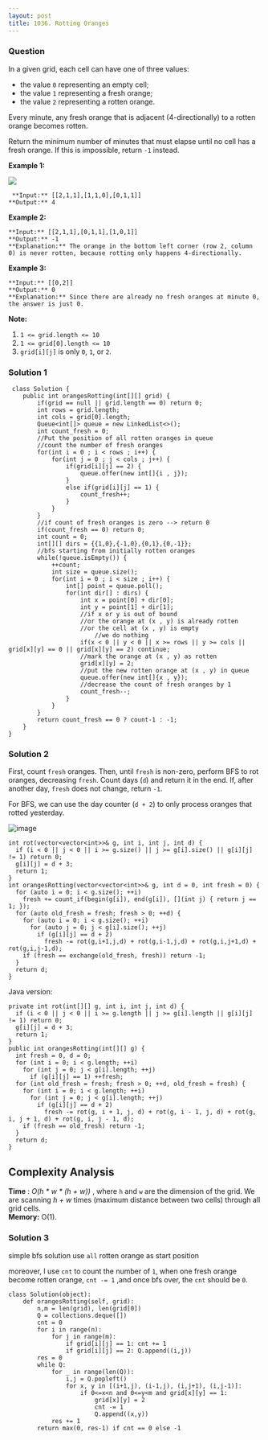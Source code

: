 ```yaml
---
layout: post
title: 1036. Rotting Oranges
---
```

### Question
In a given grid, each cell can have one of three values:

  * the value `0` representing an empty cell;
  * the value `1` representing a fresh orange;
  * the value `2` representing a rotten orange.

Every minute, any fresh orange that is adjacent (4-directionally) to a rotten
orange becomes rotten.

Return the minimum number of minutes that must elapse until no cell has a
fresh orange.  If this is impossible, return `-1` instead.



 **Example 1:**

 **![](https://assets.leetcode.com/uploads/2019/02/16/oranges.png)**

    
    
     **Input:** [[2,1,1],[1,1,0],[0,1,1]]
    **Output:** 4
    

**Example 2:**

    
    
    **Input:** [[2,1,1],[0,1,1],[1,0,1]]
    **Output:** -1
    **Explanation:** The orange in the bottom left corner (row 2, column 0) is never rotten, because rotting only happens 4-directionally.
    

**Example 3:**

    
    
    **Input:** [[0,2]]
    **Output:** 0
    **Explanation:** Since there are already no fresh oranges at minute 0, the answer is just 0.
    



 **Note:**

  1. `1 <= grid.length <= 10`
  2. `1 <= grid[0].length <= 10`
  3. `grid[i][j]` is only `0`, `1`, or `2`.

### Solution 1
    
    
     class Solution {
        public int orangesRotting(int[][] grid) {
            if(grid == null || grid.length == 0) return 0;
            int rows = grid.length;
            int cols = grid[0].length;
            Queue<int[]> queue = new LinkedList<>();
            int count_fresh = 0;
            //Put the position of all rotten oranges in queue
            //count the number of fresh oranges
            for(int i = 0 ; i < rows ; i++) {
                for(int j = 0 ; j < cols ; j++) {
                    if(grid[i][j] == 2) {
                        queue.offer(new int[]{i , j});
                    }
                    else if(grid[i][j] == 1) {
                        count_fresh++;
                    }
                }
            }
            //if count of fresh oranges is zero --> return 0 
            if(count_fresh == 0) return 0;
            int count = 0;
            int[][] dirs = {{1,0},{-1,0},{0,1},{0,-1}};
            //bfs starting from initially rotten oranges
            while(!queue.isEmpty()) {
                ++count;
                int size = queue.size();
                for(int i = 0 ; i < size ; i++) {
                    int[] point = queue.poll();
                    for(int dir[] : dirs) {
                        int x = point[0] + dir[0];
                        int y = point[1] + dir[1];
                        //if x or y is out of bound
                        //or the orange at (x , y) is already rotten
                        //or the cell at (x , y) is empty
                            //we do nothing
                        if(x < 0 || y < 0 || x >= rows || y >= cols || grid[x][y] == 0 || grid[x][y] == 2) continue;
                        //mark the orange at (x , y) as rotten
                        grid[x][y] = 2;
                        //put the new rotten orange at (x , y) in queue
                        queue.offer(new int[]{x , y});
                        //decrease the count of fresh oranges by 1
                        count_fresh--;
                    }
                }
            }
            return count_fresh == 0 ? count-1 : -1;
        }
    }
    


### Solution 2
First, count `fresh` oranges. Then, until `fresh` is non-zero, perform BFS to
rot oranges, decreasing `fresh`. Count days (`d`) and return it in the end.
If, after another day, `fresh` does not change, return `-1`.

For BFS, we can use the day counter (`d + 2`) to only process oranges that
rotted yesterday.

![image](https://assets.leetcode.com/users/votrubac/image_1550377228.png)

    
    
    int rot(vector<vector<int>>& g, int i, int j, int d) {
      if (i < 0 || j < 0 || i >= g.size() || j >= g[i].size() || g[i][j] != 1) return 0;
      g[i][j] = d + 3;
      return 1;
    }
    int orangesRotting(vector<vector<int>>& g, int d = 0, int fresh = 0) {
      for (auto i = 0; i < g.size(); ++i) 
        fresh += count_if(begin(g[i]), end(g[i]), [](int j) { return j == 1; });
      for (auto old_fresh = fresh; fresh > 0; ++d) {
        for (auto i = 0; i < g.size(); ++i)
          for (auto j = 0; j < g[i].size(); ++j)
            if (g[i][j] == d + 2)
              fresh -= rot(g,i+1,j,d) + rot(g,i-1,j,d) + rot(g,i,j+1,d) + rot(g,i,j-1,d);
        if (fresh == exchange(old_fresh, fresh)) return -1;
      }
      return d;
    }
    

Java version:

    
    
    private int rot(int[][] g, int i, int j, int d) {
      if (i < 0 || j < 0 || i >= g.length || j >= g[i].length || g[i][j] != 1) return 0;
      g[i][j] = d + 3;
      return 1;
    }
    public int orangesRotting(int[][] g) {
      int fresh = 0, d = 0;
      for (int i = 0; i < g.length; ++i)
        for (int j = 0; j < g[i].length; ++j)
          if (g[i][j] == 1) ++fresh;
      for (int old_fresh = fresh; fresh > 0; ++d, old_fresh = fresh) {
        for (int i = 0; i < g.length; ++i)
          for (int j = 0; j < g[i].length; ++j)
            if (g[i][j] == d + 2)
              fresh -= rot(g, i + 1, j, d) + rot(g, i - 1, j, d) + rot(g, i, j + 1, d) + rot(g, i, j - 1, d);
        if (fresh == old_fresh) return -1;
      }
      return d;
    }
    

## Complexity Analysis

 **Time** : _O(h * w * (h + w))_ , where `h` and `w` are the dimension of the
grid. We are scanning _h + w_ times (maximum distance between two cells)
through all grid cells.  
 **Memory:** O(1).


### Solution 3
simple bfs solution use `all` rotten orange as start position

moreover, I use `cnt` to count the number of `1`, when one fresh orange become
rotten orange, `cnt -= 1` ,and once bfs over, the `cnt` should be `0`.

    
    
    class Solution(object):
        def orangesRotting(self, grid):
            n,m = len(grid), len(grid[0])
            Q = collections.deque([])
            cnt = 0
            for i in range(n):
                for j in range(m):
                    if grid[i][j] == 1: cnt += 1
                    if grid[i][j] == 2: Q.append((i,j))
            res = 0
            while Q:
                for _ in range(len(Q)):
                    i,j = Q.popleft()
                    for x, y in [(i+1,j), (i-1,j), (i,j+1), (i,j-1)]:
                        if 0<=x<n and 0<=y<m and grid[x][y] == 1:
                            grid[x][y] = 2
                            cnt -= 1
                            Q.append((x,y))
                res += 1
            return max(0, res-1) if cnt == 0 else -1
    



